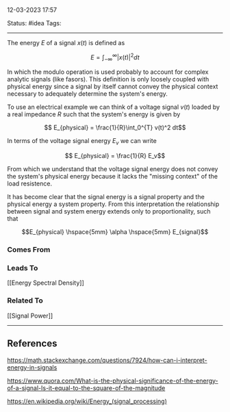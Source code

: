 12-03-2023   17:57

Status: #idea
Tags:

---

The energy $E$ of a signal $x(t)$ is defined as 

$$ E = \int^{\infty}_{-\infty} |x(t)|^2 dt $$

In which the modulo operation is used probably to account for complex analytic signals (like fasors). This definition is only loosely coupled with physical energy since a signal by itself cannot convey the physical context necessary to adequately determine the system's energy.

To use an electrical example we can think of a voltage signal $v(t)$ loaded by a real impedance $R$ such that the system's energy is given by

$$ E_{physical} = \frac{1}{R}\int_0^{T} v(t)^2 dt$$

In terms of the voltage signal energy $E_v$ we can write

$$ E_{physical} = \frac{1}{R} E_v$$

From which we understand that the voltage signal energy does not convey the system's physical energy because it lacks the "missing context" of the load resistence. 

It has become clear that the signal energy is a signal property and the physical energy a system property. From this interpretation the relationship between signal and system energy extends only to proportionality, such that

$$E_{physical} \hspace{5mm} \alpha \hspace{5mm} E_{signal}$$


### Comes From

### Leads To

[[Energy Spectral Density]]

### Related To

[[Signal Power]]

---

## References

https://math.stackexchange.com/questions/7924/how-can-i-interpret-energy-in-signals

https://www.quora.com/What-is-the-physical-significance-of-the-energy-of-a-signal-Is-it-equal-to-the-square-of-the-magnitude

https://en.wikipedia.org/wiki/Energy_(signal_processing)